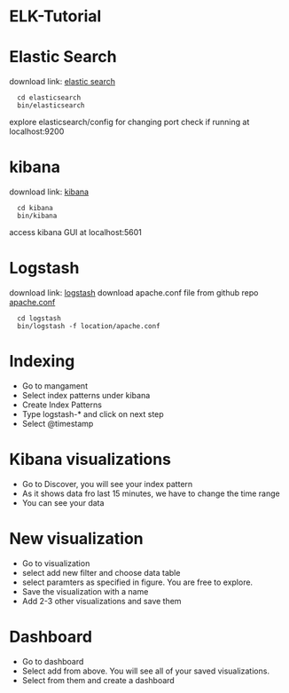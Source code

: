 # ELK-Tutorial

# Elastic Search 
  download link: [elastic search](https://www.elastic.co/downloads/elasticsearch)

```
  cd elasticsearch
  bin/elasticsearch
```
explore elasticsearch/config for changing port
check if running at localhost:9200


# kibana
download link: [kibana](https://www.elastic.co/downloads/kibana)

```
  cd kibana
  bin/kibana
```
access kibana GUI at localhost:5601


# Logstash

download link: [logstash](https://www.elastic.co/downloads/logstash)
download apache.conf file from github repo [apache.conf](https://github.com/Alakazam03/ELK-Tutorial/blob/master/apache.conf)

```
  cd logstash
  bin/logstash -f location/apache.conf
```

# Indexing

  * Go to mangament
  * Select index patterns under kibana
  * Create Index Patterns
  * Type logstash-* and click on next step
  * Select @timestamp
  
# Kibana visualizations

  * Go to Discover, you will see your index pattern 
  * As it shows data fro last 15 minutes, we have to change the time range
  * You can see your data 
  
# New visualization
  
  * Go to visualization
  * select add new filter and choose data table
  * select paramters as specified in figure. You are free to explore.
  * Save the visualization with a name 
  * Add 2-3 other visualizations and save them
  
# Dashboard
  
  * Go to dashboard
  * Select add from above. You will see all of your saved visualizations.
  * Select from them and create a dashboard
  
